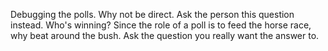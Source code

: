 Debugging the polls. Why not be direct. Ask the person this question instead. Who's winning? Since the role of a poll is to feed the horse race, why beat around the bush. Ask the question you really want the answer to.

